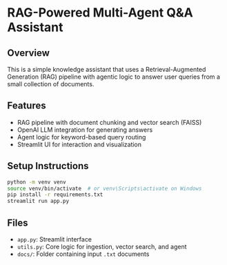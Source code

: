 # RAG-Powered Multi-Agent Q&A Assistant

## Overview
This is a simple knowledge assistant that uses a Retrieval-Augmented Generation (RAG) pipeline with agentic logic to answer user queries from a small collection of documents.

## Features
- RAG pipeline with document chunking and vector search (FAISS)
- OpenAI LLM integration for generating answers
- Agent logic for keyword-based query routing
- Streamlit UI for interaction and visualization

## Setup Instructions
```bash
python -m venv venv
source venv/bin/activate  # or venv\Scripts\activate on Windows
pip install -r requirements.txt
streamlit run app.py
```

## Files
- `app.py`: Streamlit interface
- `utils.py`: Core logic for ingestion, vector search, and agent
- `docs/`: Folder containing input `.txt` documents
